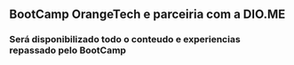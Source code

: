 ## BootCamp OrangeTech e parceiria com a DIO.ME

### Será disponibilizado todo o conteudo e experiencias repassado pelo BootCamp
